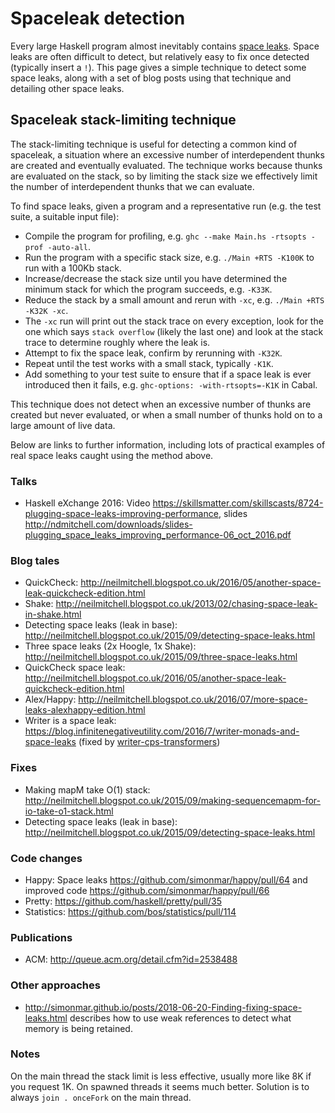 # Spaceleak detection

Every large Haskell program almost inevitably contains [space leaks](https://queue.acm.org/detail.cfm?id=2538488). Space leaks are often difficult to detect, but relatively easy to fix once detected (typically insert a `!`). This page gives a simple technique to detect some space leaks, along with a set of blog posts using that technique and detailing other space leaks.

## Spaceleak stack-limiting technique

The stack-limiting technique is useful for detecting a common kind of spaceleak, a situation where an excessive number of interdependent thunks are created and eventually evaluated. The technique works because thunks are evaluated on the stack, so by limiting the stack size we effectively limit the number of interdependent thunks that we can evaluate.

To find space leaks, given a program and a representative run (e.g. the test suite, a suitable input file):

* Compile the program for profiling, e.g. `ghc --make Main.hs -rtsopts -prof -auto-all`.
* Run the program with a specific stack size, e.g. `./Main +RTS -K100K` to run with a 100Kb stack.
* Increase/decrease the stack size until you have determined the minimum stack for which the program succeeds, e.g. `-K33K`.
* Reduce the stack by a small amount and rerun with `-xc`, e.g. `./Main +RTS -K32K -xc`.
* The `-xc` run will print out the stack trace on every exception, look for the one which says `stack overflow` (likely the last one) and look at the stack trace to determine roughly where the leak is.
* Attempt to fix the space leak, confirm by rerunning with `-K32K`.
* Repeat until the test works with a small stack, typically `-K1K`.
* Add something to your test suite to ensure that if a space leak is ever introduced then it fails, e.g. `ghc-options: -with-rtsopts=-K1K` in Cabal.

This technique does not detect when an excessive number of thunks are created but never evaluated, or when a small number of thunks hold on to a large amount of live data.

Below are links to further information, including lots of practical examples of real space leaks caught using the method above.

### Talks

* Haskell eXchange 2016: Video https://skillsmatter.com/skillscasts/8724-plugging-space-leaks-improving-performance, slides http://ndmitchell.com/downloads/slides-plugging_space_leaks_improving_performance-06_oct_2016.pdf

### Blog tales

* QuickCheck: http://neilmitchell.blogspot.co.uk/2016/05/another-space-leak-quickcheck-edition.html
* Shake: http://neilmitchell.blogspot.co.uk/2013/02/chasing-space-leak-in-shake.html
* Detecting space leaks (leak in base): http://neilmitchell.blogspot.co.uk/2015/09/detecting-space-leaks.html
* Three space leaks (2x Hoogle, 1x Shake): http://neilmitchell.blogspot.co.uk/2015/09/three-space-leaks.html
* QuickCheck space leak: http://neilmitchell.blogspot.co.uk/2016/05/another-space-leak-quickcheck-edition.html
* Alex/Happy: http://neilmitchell.blogspot.co.uk/2016/07/more-space-leaks-alexhappy-edition.html
* Writer is a space leak: https://blog.infinitenegativeutility.com/2016/7/writer-monads-and-space-leaks (fixed by [writer-cps-transformers](https://hackage.haskell.org/package/writer-cps-transformers))

### Fixes

* Making mapM take O(1) stack: http://neilmitchell.blogspot.co.uk/2015/09/making-sequencemapm-for-io-take-o1-stack.html
* Detecting space leaks (leak in base): http://neilmitchell.blogspot.co.uk/2015/09/detecting-space-leaks.html

### Code changes

* Happy: Space leaks https://github.com/simonmar/happy/pull/64 and improved code https://github.com/simonmar/happy/pull/66
* Pretty: https://github.com/haskell/pretty/pull/35
* Statistics: https://github.com/bos/statistics/pull/114

### Publications

* ACM: http://queue.acm.org/detail.cfm?id=2538488

### Other approaches

* http://simonmar.github.io/posts/2018-06-20-Finding-fixing-space-leaks.html describes how to use weak references to detect what memory is being retained.

### Notes

On the main thread the stack limit is less effective, usually more like 8K if you request 1K. On spawned threads it seems much better. Solution is to always `join . onceFork` on the main thread.
